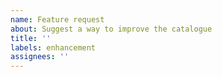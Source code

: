 ```yaml
---
name: Feature request
about: Suggest a way to improve the catalogue
title: ''
labels: enhancement
assignees: ''
---
```

